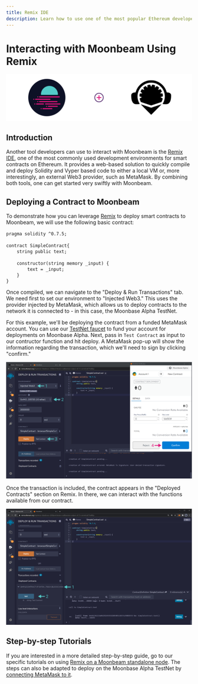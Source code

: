 ```yaml
---
title: Remix IDE
description: Learn how to use one of the most popular Ethereum developer tools, the Remix IDE, to interact with Moonbeam.
---
```


# Interacting with Moonbeam Using Remix

![Intro diagram](/images/integrations/integrations-remix-banner.png)

## Introduction

Another tool developers can use to interact with Moonbeam is the [Remix IDE](https://remix.ethereum.org/), one of the most commonly used development environments for smart contracts on Ethereum. It provides a web-based solution to quickly compile and deploy Solidity and Vyper based code to either a local VM or, more interestingly, an external Web3 provider, such as MetaMask. By combining both tools, one can get started very swiftly with Moonbeam.
## Deploying a Contract to Moonbeam

To demonstrate how you can leverage [Remix](https://remix.ethereum.org/) to deploy smart contracts to Moonbeam, we will use the following basic contract:

```solidity
pragma solidity ^0.7.5;

contract SimpleContract{
    string public text;
    
    constructor(string memory _input) {
        text = _input;
    }
}
```

Once compiled, we can navigate to the "Deploy & Run Transactions" tab. We need first to set our environment to "Injected Web3." This uses the provider injected by MetaMask, which allows us to deploy contracts to the network it is connected to - in this case, the Moonbase Alpha TestNet. 

For this example, we'll be deploying the contract from a funded MetaMask account. You can use our [TestNet faucet](/getting-started/testnet/faucet/) to fund your account for deployments on Moonbase Alpha. Next, pass in `Test Contract` as input to our contructor function and hit deploy. A MetaMask pop-up will show the information regarding the transaction, which we'll need to sign by clicking "confirm."

![Deploying Contract](/images/remix/integrations-remix-1.png)

Once the transaction is included, the contract appears in the "Deployed Contracts" section on Remix. In there, we can interact with the functions available from our contract.

![Interact with Contract](/images/remix/integrations-remix-2.png)

## Step-by-step Tutorials
If you are interested in a more detailed step-by-step guide, go to our specific tutorials on using [Remix on a Moonbeam standalone node](/getting-started/local-node/using-remix/). The steps can also be adapted to deploy on the Moonbase Alpha TestNet by [connecting MetaMask to it](/getting-started/testnet/metamask/).

